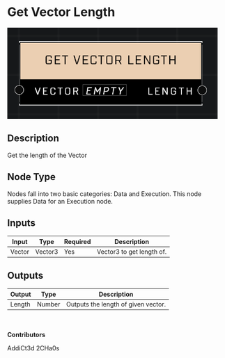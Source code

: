 # Get Vector Length
![](../../../.gitbook/assets/get-vector-length.png)
## Description
Get the length of the Vector

## Node Type
Nodes fall into two basic categories: Data and Execution. This node supplies Data for an Execution node.

## Inputs
| Input | Type | Required | Description |
|------------------|------------------|----------|--------------------------------------------------------------|
| Vector | Vector3 | Yes | Vector3 to get length of. |

## Outputs
| Output | Type | Description |
|------------------|------------------|--------------------------------------------------------------|
| Length | Number | Outputs the length of given vector. |


\
\
**Contributors**

AddiCt3d 2CHa0s